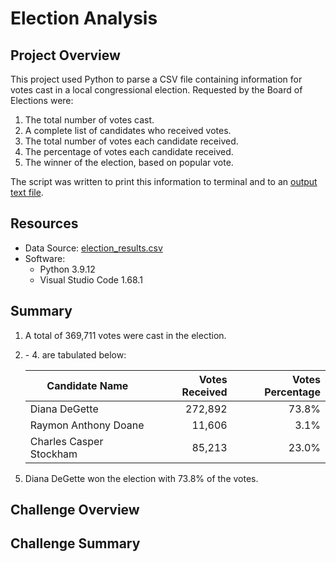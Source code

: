 # Election Analysis

## Project Overview
This project used Python to parse a CSV file containing information for votes cast in a local congressional election. Requested by the Board of Elections were:

1. The total number of votes cast.
2. A complete list of candidates who received votes.
3. The total number of votes each candidate received.
4. The percentage of votes each candidate received.
5. The winner of the election, based on popular vote.

The script was written to print this information to terminal and to an [output text file](./analysis/election_analysis.txt).

## Resources
- Data Source: [election_results.csv](./Resources/election_results.csv)
- Software:
  - Python 3.9.12
  - Visual Studio Code 1.68.1

## Summary
1. A total of 369,711 votes were cast in the election.

2. \- 4. are tabulated below:

    | Candidate Name | Votes Received | Votes Percentage |
    | -------------- | -------------: | ---------------: |
    | Diana DeGette | 272,892 | 73.8% |
    | Raymon Anthony Doane | 11,606 | 3.1% | 
    | Charles Casper Stockham | 85,213 | 23.0% |

<!-- start new numbered list -->

5. Diana DeGette won the election with 73.8% of the votes.

## Challenge Overview


## Challenge Summary

